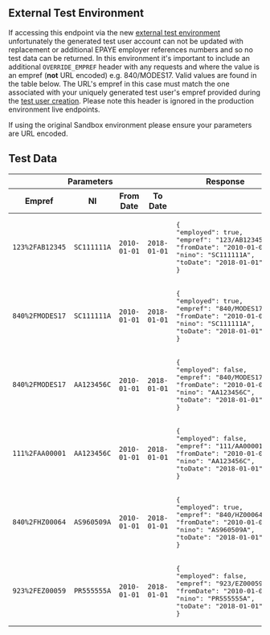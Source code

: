 ## External Test Environment

If accessing this endpoint via the new [external test environment](https://test-developer.service.hmrc.gov.uk/api-documentation) unfortunately
the generated test user account can not be updated with replacement or additional
EPAYE employer references numbers and so no test data can be returned. In this
environment it's important to include an additional
<code style="code--slim">OVERRIDE_EMPREF</code> header with any requests and where the value is an empref (**not** URL encoded) e.g. 840/MODES17. Valid values are found in the table below. The URL's empref in this case must match the one associated with your uniquely generated test user's empref provided during the
[test user creation](https://test-developer.service.hmrc.gov.uk/api-test-user). Please note this header is ignored in the production environment live endpoints.

If using the original Sandbox environment please ensure your parameters are URL encoded.

## Test Data
<table>
    <thead>
        <tr>
            <th style="width:63%" colspan="4">Parameters</th>
            <th style="width:37%">Response</th>
        </tr>
        <tr>
            <th style="width:20%">Empref</th>
            <th style="width:25%">NI</th>
            <th style="width:22.5%">From Date</th>
            <th style="width:22.5%">To Date</th>
            <th>&nbsp;</th>
        </tr>
    </thead>
    <tbody>
    <tr>
      <td><code class='code--slim'>123%2FAB12345</code></td>
      <td><code class='code--slim'>SC111111A</code></td>
      <td><code class='code--slim'>2010-01-01</code></td>
      <td><code class='code--slim'>2018-01-01</code></td>
      <td><pre class='code--block'>
{
"employed": true,
"empref": "123/AB12345",
"fromDate": "2010-01-01",
"nino": "SC111111A",
"toDate": "2018-01-01"
}
</pre>
      </td>
    </tr>
    <tr>
      <td><code class='code--slim'>840%2FMODES17</code></td>
      <td><code class='code--slim'>SC111111A</code></td>
      <td><code class='code--slim'>2010-01-01</code></td>
      <td><code class='code--slim'>2018-01-01</code></td>
      <td><pre class='code--block'>
{
"employed": true,
"empref": "840/MODES17",
"fromDate": "2010-01-01",
"nino": "SC111111A",
"toDate": "2018-01-01"
}
</pre>
      </td>
    </tr>
    <tr>
      <td><code class='code--slim'>840%2FMODES17</code></td>
      <td><code class='code--slim'>AA123456C</code></td>
      <td><code class='code--slim'>2010-01-01</code></td>
      <td><code class='code--slim'>2018-01-01</code></td>
      <td><pre class='code--block'>
{
"employed": false,
"empref": "840/MODES17",
"fromDate": "2010-01-01",
"nino": "AA123456C",
"toDate": "2018-01-01"
}
</pre>
      </td>
    </tr>
    <tr>
      <td><code class='code--slim'>111%2FAA00001</code></td>
      <td><code class='code--slim'>AA123456C</code></td>
      <td><code class='code--slim'>2010-01-01</code></td>
      <td><code class='code--slim'>2018-01-01</code></td>
      <td><pre class='code--block'>
{
"employed": false,
"empref": "111/AA00001",
"fromDate": "2010-01-01",
"nino": "AA123456C",
"toDate": "2018-01-01"
}
</pre>
      </td>
    </tr>
    <tr>
      <td><code class='code--slim'>840%2FHZ00064</code></td>
      <td><code class='code--slim'>AS960509A</code></td>
      <td><code class='code--slim'>2010-01-01</code></td>
      <td><code class='code--slim'>2018-01-01</code></td>
      <td><pre class='code--block'>
{
"employed": true,
"empref": "840/HZ00064",
"fromDate": "2010-01-01",
"nino": "AS960509A",
"toDate": "2018-01-01"
}
</pre>
      </td>
    </tr>
    <tr>
      <td><code class='code--slim'>923%2FEZ00059</code></td>
      <td><code class='code--slim'>PR555555A</code></td>
      <td><code class='code--slim'>2010-01-01</code></td>
      <td><code class='code--slim'>2018-01-01</code></td>
      <td><pre class='code--block'>
{
"employed": false,
"empref": "923/EZ00059",
"fromDate": "2010-01-01",
"nino": "PR555555A",
"toDate": "2018-01-01"
}
</pre>
      </td>
    </tr>
    </tbody>
</table>
